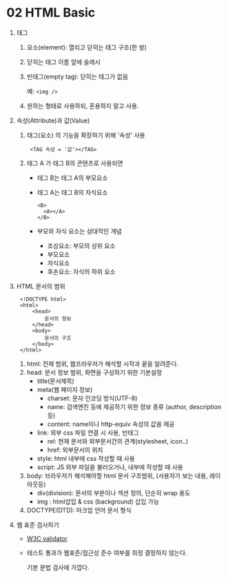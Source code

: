 # 02 HTML Basic

1. 태그
   1. 요소\(element\): 열리고 닫히는 태그 구조\(한 쌍\)
   2. 닫히는 태그 이름 앞에 슬래시
   3. 빈태그\(empty tag\): 닫히는 태그가 없음  

      예: `<img />`

   4. 원하는 형태로 사용하되, 혼용하지 말고 사용.
2. 속성\(Attribute\)과 값\(Value\)
   1. 태그\(요소\) 의 기능을 확장하기 위해 '속성' 사용

      ```text
       <TAG 속성 = '값'></TAG>
      ```

   2. 태그 A 가 태그 B의 콘텐츠로 사용되면
      * 태그 B는 태그 A의 부모요소
      * 태그 A는 태그 B의 자식요소

        ```text
        <B>
          <A></A>
        </B>
        ```

      * 부모와 자식 요소는 상대적인 개념
        * 조상요소: 부모의 상위 요소
        * 부모요소
        * 자식요소
        * 후손요소: 자식의 하위 요소
3. HTML 문서의 범위

   ```text
    <!DOCTYPE html>
    <html>
        <head>
            문서의 정보
        </head>
        <body>
            문서의 구조
        </body>
    </html>
   ```

   1. html: 전체 범위, 웹프라우저가 해석할 시작과 끝을 알려준다.
   2. head: 문서 정보 범위, 화면을 구성하기 위한 기본설정
      * title\(문서제목\)
      * meta\(웹 페이지 정보\)
        * charset: 문자 인코딩 방식\(UTF-8\)
        * name: 검색엔진 등에 제공하기 위한 정보 종류 \(author, description 등\)
        * content: name이나 http-equiv 속성의 값을 제공
      * link: 외부 css 파일 연결 시 사용, 빈태그
        * rel: 현재 문서와 외부문서간의 관계\(stylesheet, icon..\)
        * href: 외부문서의 위치
      * style: html 내부에 css 작성할 때 사용
      * script: JS 외부 파일을 불러오거나, 내부에 작성할 때 사용
   3. body: 브라우저가 해석해야할 html 문서 구조범위, \(사용자가 보는 내용, 레이아웃등\)
      * div\(division\): 문서의 부분이나 섹션 정의, 단순히 wrap 용도
      * img : html삽입 & css \(background\) 삽입 가능
   4. DOCTYPE\(DTD\): 마크업 언어 문서 형식

4. 웹 표준 검사하기
   * [W3C validator](https://validator.w3.org/#validate_by_upload)
   * 테스트 통과가 웹표준/접근성 준수 여부를 최정 결정하지 않는다.  

     기본 문법 검사에 가깝다.

